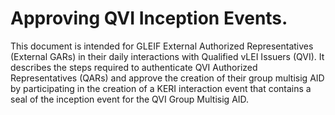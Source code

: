 
# Approving QVI Inception Events.

This document is intended for GLEIF External Authorized Representatives (External GARs) in their daily interactions with
Qualified vLEI Issuers (QVI).  It describes the steps required to authenticate QVI Authorized Representatives (QARs) and 
approve the creation of their group multisig AID by participating in the creation of a KERI interaction event that contains
a seal of the inception event for the QVI Group Multisig AID.

